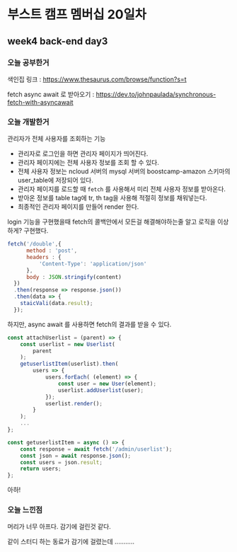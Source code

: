 # 부스트 캠프 멤버십 20일차 

## week4 back-end day3

### 오늘 공부한거 

색인집 링크 : https://www.thesaurus.com/browse/function?s=t

fetch async await 로 받아오기 : https://dev.to/johnpaulada/synchronous-fetch-with-asyncawait

### 오늘 개발한거 

관리자가 전체 사용자를 조회하는 기능

- 관리자로 로그인을 하면 관리자 페이지가 띄어진다.
- 관리자 페이지에는 전체 사용자 정보를 조회 할 수 있다.
- 전체 사용자 정보는 ncloud 서버의 mysql 서버의 boostcamp-amazon 스키마의 user_table에 저장되어 있다. 
- 관리자 페이지를 로드할 때 `fetch` 를 사용해서 미리 전체 사용자 정보를 받아온다.
- 받아온 정보를 table tag에 tr, th tag을 사용해 적절히 정보를 채워넣는다.
- 최종적인 관리자 페이지를 만들어 render 한다.

login 기능을 구현했을때 fetch의 콜백안에서 모든걸 해결해야하는줄 알고 로직을 이상하게? 구현했다. 

```javascript
fetch('/double',{
      method : 'post',
      headers : {
          'Content-Type': 'application/json'
      },
      body : JSON.stringify(content)
  })
  .then(response => response.json())
  .then(data => {
    staicVali(data.result); 
  });
```

하지만, async await 를 사용하면 fetch의 결과를 받을 수 있다.

```javascript
const attachUserlist = (parent) => {
    const userlist = new Userlist(
        parent
    );
    getuserlistItem(userlist).then(
        users => {
            users.forEach( (element) => {
                const user = new User(element);
                userlist.addUserlist(user);
            });
            userlist.render();
        }
    );
    ...
};
```

```javascript
const getuserlistItem = async () => {
    const response = await fetch('/admin/userlist');
    const json = await response.json();
    const users = json.result;
    return users;
};
```

아하!

### 오늘 느낀점 

머리가 너무 아프다. 감기에 걸린것 같다.

같이 스터디 하는 동료가 감기에 걸렸는데 ...........


